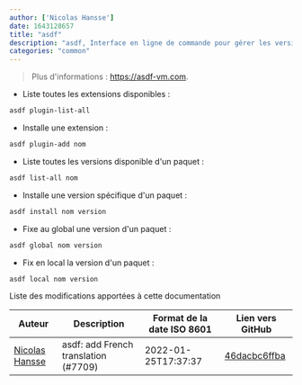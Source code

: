 ```yaml
---
author: ['Nicolas Hansse']
date: 1643128657
title: "asdf"
description: "asdf, Interface en ligne de commande pour gérer les versions de différents paquets."
categories: "common"
---
```

> Plus d'informations : <https://asdf-vm.com>.

- Liste toutes les extensions disponibles :

```bash
asdf plugin-list-all
```

- Installe une extension :

```bash
asdf plugin-add nom
```

- Liste toutes les versions disponible d'un paquet :

```bash
asdf list-all nom
```

- Installe une version spécifique d'un paquet :

```bash
asdf install nom version
```

- Fixe au global une version d'un paquet :

```bash
asdf global nom version
```

- Fix en local la version d'un paquet :

```bash
asdf local nom version
```
Liste des modifications apportées à cette documentation


Auteur | Description | Format de la date ISO 8601 | Lien vers GitHub
------|-----|-----|-----
[Nicolas Hansse](mailto:nico.hansse@gmail.com) | asdf: add French translation (#7709) | 2022-01-25T17:37:37 | [46dacbc6ffba](https://github.com/tldr-pages/tldr/commit/46dacbc6ffbaead8eeda05b73da21608bd5a96eb)

